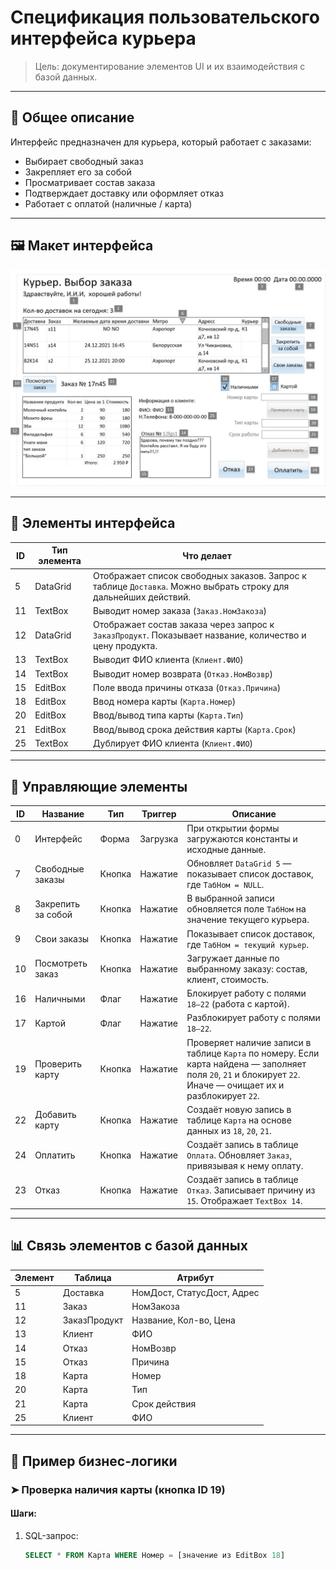 # Спецификация пользовательского интерфейса курьера

> Цель: документирование элементов UI и их взаимодействия с базой данных.

---

## 🎯 Общее описание

Интерфейс предназначен для курьера, который работает с заказами:
- Выбирает свободный заказ
- Закрепляет его за собой
- Просматривает состав заказа
- Подтверждает доставку или оформляет отказ
- Работает с оплатой (наличные / карта)

---

## 🖼️ Макет интерфейса

![Макет интерфейса курьера](interface-specification.jpg)

---

## 🧱 Элементы интерфейса

| ID | Тип элемента | Что делает |
|----|--------------|------------|
| 5  | DataGrid     | Отображает список свободных заказов. Запрос к таблице `Доставка`. Можно выбрать строку для дальнейших действий. |
| 11 | TextBox      | Выводит номер заказа (`Заказ.НомЗакоза`) |
| 12 | DataGrid     | Отображает состав заказа через запрос к `ЗаказПродукт`. Показывает название, количество и цену продукта. |
| 13 | TextBox      | Выводит ФИО клиента (`Клиент.ФИО`) |
| 14 | TextBox      | Выводит номер возврата (`Отказ.НомВозвр`) |
| 15 | EditBox      | Поле ввода причины отказа (`Отказ.Причина`) |
| 18 | EditBox      | Ввод номера карты (`Карта.Номер`) |
| 20 | EditBox      | Ввод/вывод типа карты (`Карта.Тип`) |
| 21 | EditBox      | Ввод/вывод срока действия карты (`Карта.Срок`) |
| 25 | TextBox      | Дублирует ФИО клиента (`Клиент.ФИО`) |

---

## 🔘 Управляющие элементы

| ID | Название             | Тип    | Триггер     | Описание |
|----|----------------------|--------|-------------|----------|
| 0  | Интерфейс            | Форма  | Загрузка    | При открытии формы загружаются константы и исходные данные. |
| 7  | Свободные заказы     | Кнопка | Нажатие     | Обновляет `DataGrid 5` — показывает список доставок, где `ТабНом = NULL`. |
| 8  | Закрепить за собой   | Кнопка | Нажатие     | В выбранной записи обновляется поле `ТабНом` на значение текущего курьера. |
| 9  | Свои заказы          | Кнопка | Нажатие     | Показывает список доставок, где `ТабНом = текущий курьер`. |
| 10 | Посмотреть заказ     | Кнопка | Нажатие     | Загружает данные по выбранному заказу: состав, клиент, стоимость. |
| 16 | Наличными            | Флаг   | Нажатие     | Блокирует работу с полями `18–22` (работа с картой). |
| 17 | Картой               | Флаг   | Нажатие     | Разблокирует работу с полями `18–22`. |
| 19 | Проверить карту      | Кнопка | Нажатие     | Проверяет наличие записи в таблице `Карта` по номеру. Если карта найдена — заполняет поля `20`, `21` и блокирует `22`. Иначе — очищает их и разблокирует `22`. |
| 22 | Добавить карту       | Кнопка | Нажатие     | Создаёт новую запись в таблице `Карта` на основе данных из `18`, `20`, `21`. |
| 24 | Оплатить             | Кнопка | Нажатие     | Создаёт запись в таблице `Оплата`. Обновляет `Заказ`, привязывая к нему оплату. |
| 23 | Отказ                | Кнопка | Нажатие     | Создаёт запись в таблице `Отказ`. Записывает причину из `15`. Отображает `TextBox 14`. |

---

## 📊 Связь элементов с базой данных

| Элемент | Таблица         | Атрибут           |
|--------|------------------|--------------------|
| 5      | Доставка        | НомДост, СтатусДост, Адрес |
| 11     | Заказ           | НомЗакоза          |
| 12     | ЗаказПродукт    | Название, Кол-во, Цена |
| 13     | Клиент          | ФИО                |
| 14     | Отказ           | НомВозвр           |
| 15     | Отказ           | Причина            |
| 18     | Карта           | Номер              |
| 20     | Карта           | Тип                |
| 21     | Карта           | Срок действия      |
| 25     | Клиент          | ФИО                |

---

## 🔄 Пример бизнес-логики

### ➤ Проверка наличия карты (кнопка ID 19)

#### Шаги:
1. SQL-запрос:
   ```sql
   SELECT * FROM Карта WHERE Номер = [значение из EditBox 18]
